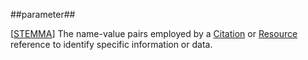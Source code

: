 ##parameter##

\[[STEMMA](SOURCES.md#STEMMA)\] The name-value pairs employed by a [Citation](citation.md) or [Resource](resource.md) reference to identify specific information or data.
